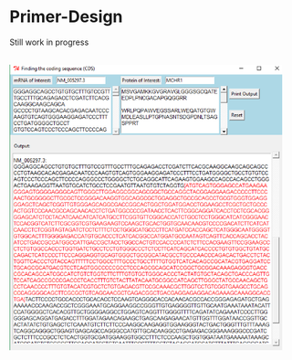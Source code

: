 # Primer-Design
Still work in progress

<br>
<img height = "500", src = "https://github.com/conan-koh123/Bioinformatics-Toolkit/blob/master/Finding%20the%20coding%20sequence%20(CDS)_v1.png"/>
</br>

